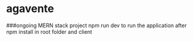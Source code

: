 # agavente
###ongoing MERN stack project
 npm run dev to run the application after npm install in root folder and client
